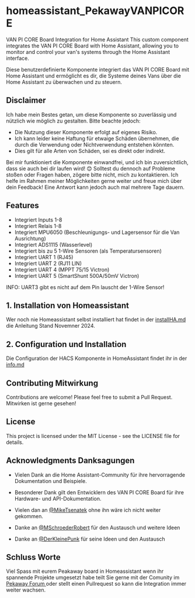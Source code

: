 # homeassistant_PekawayVANPICORE
VAN PI CORE Board Integration for Home Assistant
This custom component integrates the VAN PI CORE Board with Home Assistant, allowing you to monitor and control your van's systems through the Home Assistant interface.

Diese benutzerdefinierte Komponente integriert das VAN PI CORE Board mit Home Assistant und ermöglicht es dir, die Systeme deines Vans über die Home Assistant zu überwachen und zu steuern.

## Disclaimer

Ich habe mein Bestes getan, um diese Komponente so zuverlässig und nützlich wie möglich zu gestalten. Bitte beachte jedoch:

- Die Nutzung dieser Komponente erfolgt auf eigenes Risiko.
- Ich kann leider keine Haftung für etwaige Schäden übernehmen, die durch die Verwendung oder Nichtverwendung entstehen könnten.
- Dies gilt für alle Arten von Schäden, sei es direkt oder indirekt.

Bei mir funktioniert die Komponente einwandfrei, und ich bin zuversichtlich, dass sie auch bei dir  laufen wird! 😊
Solltest du dennoch auf Probleme stoßen oder Fragen haben, zögere  bitte nicht, mich zu kontaktieren. Ich helfe im Rahmen meiner Möglichkeiten gerne weiter und freue mich über dein Feedback!
Eine Antwort kann jedoch auch mal mehrere Tage dauern.

## Features

- Integriert Inputs 1-8
- Integriert Relais 1-8
- Integriert MPU6050 (Beschleunigungs- und Lagersensor für die Van Ausrichtung)
- Integriert ADS1115 (Wasserlevel)
- Integriert bis zu 5 1-Wire Sensoren (als Temperatursensoren)
- Integriert UART 1 (RJ45)
- Integriert UART 2 (RJ11 LIN)
- Integriert UART 4 (MPPT 75/15 Victron)
- Integriert UART 5 (SmartShunt 500A/50mV Victron)

INFO: UART3 gibt es nicht auf dem Pin lauscht der 1-Wire Sensor!

## 1. Installation von Homeassistant

Wer noch nie Homeassistant selbst installiert hat findet in der [installHA.md](./installHA.md) die Anleitung Stand Novemner 2024.

## 2. Configuration und Installation

Die Configuration der HACS Komponente in HomeAssistant findet ihr in der [info.md](./info.md) 


## Contributing Mitwirkung

Contributions are welcome! Please feel free to submit a Pull Request.
Mitwirken ist gerne gesehen!

## License

This project is licensed under the MIT License - see the LICENSE file for details.

## Acknowledgments Danksagungen

- Vielen Dank an die Home Assistant-Community für ihre hervorragende Dokumentation und Beispiele.

- Besonderer Dank gilt den Entwicklern des VAN PI CORE Board für ihre Hardware- und API-Dokumentation.

- Vielen dan an [@MikeTsenatek](https://github.com/MikeTsenatek) ohne ihn wäre ich nicht weiter gekommen. 

- Danke an [@MSchroederRobert](https://github.com/schroeder-robert) für den Austausch und weitere Ideen

- Danke an [@DerKleinePunk](https://github.com/DerKleinePunk) für seine Ideen und den Austausch

## Schluss Worte
Viel Spass mit eurem Peakaway board in Homeassistant wenn ihr spannende Projekte umgesetzt habe teilt Sie gerne mit der Comunity im [Pekaway Forum ](https://forum.pekaway.de) oder stellt einen Pullrequest so kann die Integration immer weiter wachsen.
